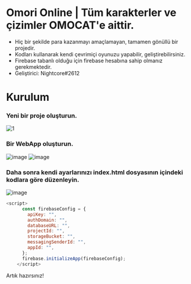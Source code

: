 # Omori Online | Tüm karakterler ve çizimler OMOCAT'e aittir.
- Hiç bir şekilde para kazanmayı amaçlamayan, tamamen gönüllü bir projedir.
- Kodları kullanarak kendi çevrimiçi oyunuzu yapabilir, geliştirebilirsiniz.
- Firebase tabanlı olduğu için firebase hesabına sahip olmanız gerekmektedir.
- Geliştirici: Nightcore#2612

# Kurulum


### Yeni bir proje oluşturun.

![1](https://user-images.githubusercontent.com/69736486/227406503-1d600164-291b-4058-afce-45c76494ca8d.png)
### Bir WebApp oluşturun.
![image](https://user-images.githubusercontent.com/69736486/227406875-846f9b7c-7708-4910-b5c4-869997b58001.png)
![image](https://user-images.githubusercontent.com/69736486/227406959-264ea60f-4e14-403d-8ac8-2c754642f0fa.png)
### Daha sonra kendi ayarlarınızı index.html dosyasının içindeki kodlara göre düzenleyin.
![image](https://user-images.githubusercontent.com/69736486/227407000-076b4139-2424-4f5a-ba66-93b2b5e61c71.png)
```javascript
<script>
      const firebaseConfig = {
        apiKey: "",
        authDomain: "",
        databaseURL: "",
        projectId: "",
        storageBucket: "",
        messagingSenderId: "",
        appId: "",
      };
      firebase.initializeApp(firebaseConfig);
    </script>

```

Artık hazırsınız!
